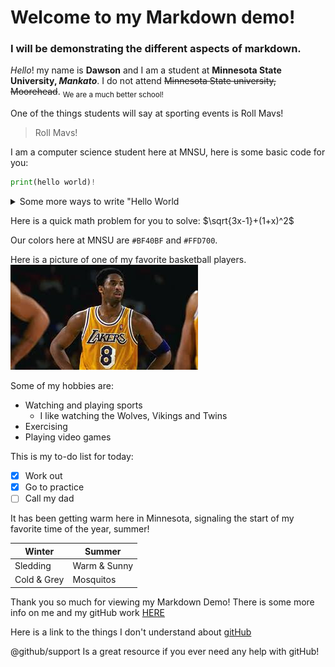 <!-- Following the formats mentioned in the "basic writing and formattting syntax" file linked in the assignment -->

<!-- Headings -->
# Welcome to my Markdown demo!
### I will be demonstrating the different aspects of markdown.

<!-- Syling text -->
*Hello*! my name is **Dawson** and I am a student at **Minnesota State University, _Mankato_**.
I do not attend ~~Minnesota State university, Moorehead~~. <sub>We are a much better school!</sub>

<!-- Quouting text -->
One of the things students will say at sporting events is Roll Mavs! 
> Roll Mavs!

<!-- Quoting code -->
I am a computer science student here at MNSU, here is some basic code for you:
```python
print(hello world)!
```

<!-- Collapsed Sections -->
<details>

<summary>Some more ways to write "Hello World</summary>

### Languages

```ruby
   puts "Hello World"
```
```java
   printf("Hello World")
```

</details>

<!-- Math -->
Here is a quick math problem for you to solve:  $\sqrt{3x-1}+(1+x)^2$

<!-- Color models -->
Our colors here at MNSU are `#BF40BF` and `#FFD700`.

<!-- Pictures -->
Here is a picture of one of my favorite basketball players.
![Basketball player](/images.jpeg)

<!-- Lists -->
Some of my hobbies are:
* Watching and playing sports
    - I like watching the Wolves, Vikings and Twins
* Exercising 
* Playing video games

<!-- Tasks -->
This is my to-do list for today:
- [x] Work out
- [x] Go to practice
- [ ] Call my dad

<!-- Footnotes -->
It has been getting warm here in Minnesota, signaling the start of my favorite time of the year, summer!

[^1]: I like spending lots of time outdoors during the summer.
[^2]: I also enjoy hanging out with friends and family as much as possible.

<!-- Tables -->
| Winter        | Summer        |
| ------------- | ------------- |
| Sledding      | Warm & Sunny  |
| Cold & Grey   | Mosquitos     |

<!-- Linking -->
Thank you so much for viewing my Markdown Demo!
There is some more info on me and my gitHub work [HERE](https://github.com/Dawson-Rudolph/Dawson-Rudolph)

Here is a link to the things I don't understand about [gitHub](https://github.com/Dawson-Rudolph/GitHub-Assignment/tree/main)

<!-- Mentioning people -->
@github/support Is a great resource if you ever need any help with gitHub!
